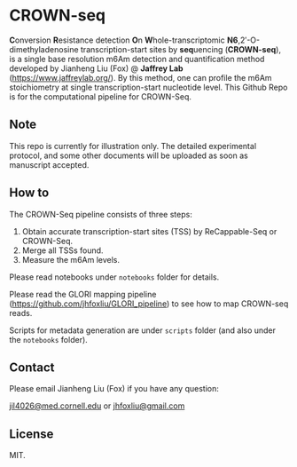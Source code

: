 # CROWN-seq

**C**onversion **R**esistance detection **O**n **W**hole-transcriptomic **N6**,2′-O-dimethyladenosine transcription-start sites by **seq**uencing (**CROWN-seq**), is a single base resolution m6Am detection and quantification method developed by Jianheng Liu (Fox) @ **Jaffrey Lab** (https://www.jaffreylab.org/). By this method, one can profile the m6Am stoichiometry at single transcription-start nucleotide level. This Github Repo is for the computational pipeline for CROWN-Seq.

## Note

This repo is currently for illustration only. The detailed experimental protocol, and some other documents will be uploaded as soon as manuscript accepted.

## How to

The CROWN-Seq pipeline consists of three steps:

1. Obtain accurate transcription-start sites (TSS) by ReCappable-Seq or CROWN-Seq.
2. Merge all TSSs found.
3. Measure the m6Am levels. 


Please read notebooks under `notebooks` folder for details. 

Please read the GLORI mapping pipeline (https://github.com/jhfoxliu/GLORI_pipeline) to see how to map CROWN-seq reads.

Scripts for metadata generation are under `scripts` folder (and also under the `notebooks` folder).

## Contact

Please email Jianheng Liu (Fox) if you have any question:

jil4026@med.cornell.edu or jhfoxliu@gmail.com

## License

MIT.

